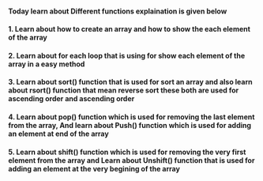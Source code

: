 #### Today learn about Different functions explaination is given below

#### 1. Learn about how to create an array and how to show the each element of the array

#### 2. Learn about for each loop that is using for show each element of the array in a easy method

#### 3. Learn about sort() function that is used for sort an array and also learn about rsort() function that mean reverse sort these both are used for ascending order and ascending order

#### 4. Learn about pop() function which is used for removing the last element from the array, And learn about Push() function which is used for adding an element at end of the array

#### 5. Learn about shift() function which is used for removing the very first element from the array and Learn about Unshift() function that is used for adding an element at the very begining of the array
